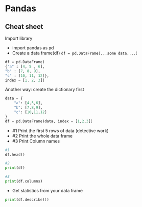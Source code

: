 # Pandas



## Cheat sheet

Import library
- import pandas as pd
- Create a data frame(df) ```df = pd.DataFrame(...some data....) ```
```python
df = pd.DataFrame(
{"a" : [4, 5 , 6],
"b" : [7, 8, 9],
"c" : [10, 11, 12]},
index = [1, 2, 3])
```
Another way: create the dictionary first
```python
data = {
    "a": [4,5,6],
    "b": [7,8,9],
    "c": [10,11,12]
}
df = pd.DataFrame(data, index = [1,2,3])
```
- #1 Print the first 5 rows of data (detective work)
- #2 Print the whole data frame
- #3 Print Column names
```python
#1
df.head()

#2
print(df)

#3
print(df.columns)

```
- Get statistics from your data frame

```python
print(df.describe())
```
